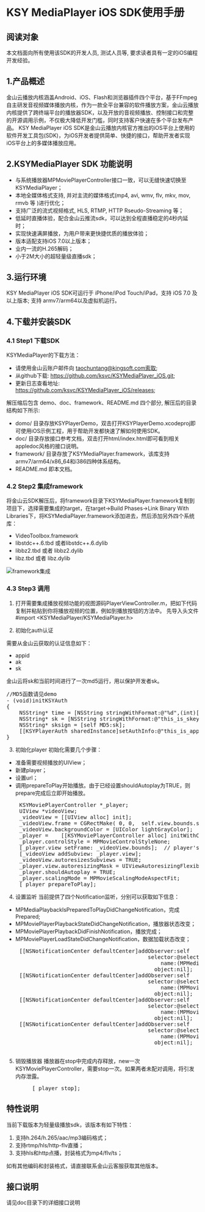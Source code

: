 # KSY MediaPlayer iOS SDK使用手册

## 阅读对象 

本文档面向所有使用该SDK的开发人员, 测试人员等, 要求读者具有一定的iOS编程开发经验。

## 1.产品概述

金山云播放内核涵盖Android、iOS、Flash和浏览器插件四个平台，基于FFmpeg自主研发音视频媒体播放内核，作为一款全平台兼容的软件播放方案，金山云播放内核提供了跨终端平台的播放器SDK，以及开放的音视频播放、控制接口和完整的开源调用示例，不仅极大降低开发门槛，同时支持客户快速在多个平台发布产品。
KSY MediaPlayer iOS SDK是金山云播放内核官方推出的iOS平台上使用的软件开发工具包(SDK)，为iOS开发者提供简单、快捷的接口，帮助开发者实现iOS平台上的多媒体播放应用。

## 2.KSYMediaPlayer SDK 功能说明

* 与系统播放器MPMoviePlayerController接口一致，可以无缝快速切换至KSYMediaPlayer；
* 本地全媒体格式支持, 并对主流的媒体格式(mp4, avi, wmv, flv, mkv, mov, rmvb 等 )进行优化；
* 支持广泛的流式视频格式, HLS, RTMP, HTTP Rseudo-Streaming 等；
* 低延时直播体验，配合金山云推流sdk，可以达到全程直播稳定的4秒内延时；
* 实现快速满屏播放，为用户带来更快捷优质的播放体验；
* 版本适配支持iOS 7.0以上版本；
* 业内一流的H.265解码；
* 小于2M大小的超轻量级直播sdk；

## 3.运行环境

KSY MediaPlayer iOS SDK可运行于 iPhone/iPod Touch/iPad，支持 iOS 7.0 及以上版本; 支持 armv7/arm64以及虚拟机运行。

## 4.下载并安装SDK

### 4.1 Step1 下载SDK
KSYMediaPlayer的下载方法：
* 请使用金山云账户邮件向 taochuntang@kingsoft.com索取;
* 从github下载: https://github.com/ksvc/KSYMediaPlayer_iOS.git;
* 更新日志查看地址: https://github.com/ksvc/KSYMediaPlayer_iOS/releases;

解压缩后包含 demo、doc、framework、README.md 四个部分, 解压后的目录结构如下所示:
* domo/ 目录存放KSYPlayerDemo，双击打开KSYPlayerDemo.xcodeproj即可使用iOS示例工程，用于帮助开发都快速了解如何使用SDK。
* doc/ 目录存放接口参考文档，双击打开html/index.html即可看到相关appledoc风格的接口说明。
* framework/ 目录存放了KSYMediaPlayer.framework，该库支持armv7/arm64/x86_64和i386四种体系结构。
* README.md 即本文档。

### 4.2 Step2 集成framework
将金山云SDK解压后，将framework目录下KSYMediaPlayer.framework复制到项目下，选择需要集成的target，在target->Build Phases->Link Binary With Libraries下，将KSYMediaPlayer.framework添加进去，然后添加另外四个系统库：
* VideoToolbox.framework
* libstdc++.6.tbd 或者libstdc++.6.dylib
* libbz2.tbd 或者 libbz2.dylib
* libz.tbd 或者 libz.dylib

![framework集成](http://121.40.49.231/ksyun/media/ios_player_framework.png)

### 4.3 Step3 调用

1. 打开需要集成播放视频功能的视图源码PlayerViewController.m，把如下代码复制并粘贴到你将播放视频的位置，例如到播放按钮的方法中。 先导入头文件#import <KSYMediaPlayer/KSYMediaPlayer.h>

2. 初始化auth认证

需要从金山云获取的认证信息如下：
* appid
* ak
* sk

金山云将sk和当前时间进行了一次md5运行，用以保护开发者sk。
<pre>
//MD5函数请见demo
- (void)initKSYAuth
{
    NSString* time = [NSString stringWithFormat:@"%d",(int)[[NSDate date]timeIntervalSince1970]];
    NSString* sk = [NSString stringWithFormat:@"this_is_skey%@", time];
    NSString* sksign = [self MD5:sk];
    [[KSYPlayerAuth sharedInstance]setAuthInfo:@"this_is_appid" accessKey:@"this_is_ak" secretKeySign:sksign timeSeconds:time];
}
</pre>

3. 初始化player
初始化需要几个步骤：
* 准备需要视频播放的UIView；
* 新建player；
* 设置url；
* 调用prepareToPlay开始播放。由于已经设置shouldAutoplay为TRUE，则prepare完成后立即开始播放。

<pre>
    KSYMoviePlayerController *_player;
    UIView *videoView;
    _videoView = [[UIView alloc] init];
    _videoView.frame = CGRectMake( 0, 0,  self.view.bounds.size.width,  self.view.bounds.size.height);;
    _videoView.backgroundColor = [UIColor lightGrayColor];
    _player =    [[KSYMoviePlayerController alloc] initWithContentURL: [NSURL URLWithString:@"http://121.42.58.232:8980/hls_test/1.m3u8"]];
    _player.controlStyle = MPMovieControlStyleNone;
    [_player.view setFrame: _videoView.bounds];  // player's frame must match parent's
    [_videoView addSubview: _player.view];
    _videoView.autoresizesSubviews = TRUE;
    _player.view.autoresizingMask = UIViewAutoresizingFlexibleWidth|UIViewAutoresizingFlexibleHeight;
    _player.shouldAutoplay = TRUE;
    _player.scalingMode = MPMovieScalingModeAspectFit;
    [_player prepareToPlay];
</pre>
4. 设置监听
当前提供了四个Notification监听，分别可以获取如下信息：
* MPMediaPlaybackIsPreparedToPlayDidChangeNotification，完成Prepared;
* MPMoviePlayerPlaybackStateDidChangeNotification，播放器状态改变；
* MPMoviePlayerPlaybackDidFinishNotification，播放完成；
* MPMoviePlayerLoadStateDidChangeNotification，数据加载状态改变；
<pre>
    [[NSNotificationCenter defaultCenter]addObserver:self
                                            selector:@selector(handlePlayerNotify:)
                                                name:(MPMediaPlaybackIsPreparedToPlayDidChangeNotification)
                                              object:nil];
    [[NSNotificationCenter defaultCenter]addObserver:self
                                            selector:@selector(handlePlayerNotify:)
                                                name:(MPMoviePlayerPlaybackStateDidChangeNotification)
                                              object:nil];
    [[NSNotificationCenter defaultCenter]addObserver:self
                                            selector:@selector(handlePlayerNotify:)
                                                name:(MPMoviePlayerPlaybackDidFinishNotification)
                                              object:nil];
    [[NSNotificationCenter defaultCenter]addObserver:self
                                            selector:@selector(handlePlayerNotify:)
                                                name:(MPMoviePlayerLoadStateDidChangeNotification)
                                              object:nil];

</pre>

5. 销毁播放器
播放器在stop中完成内存释放，new一次KSYMoviePlayerController，需要stop一次。如果两者未配对调用，将引发内存泄露。
<pre>
        [_player stop];
</pre>
## 特性说明
当前下载版本为轻量级播放sdk，该版本有如下特性：
1. 支持h.264/h.265/aac/mp3编码格式；
2. 支持rtmp/hls/http-flv直播；
3. 支持hls和http点播，封装格式为mp4/flv/ts；

如有其他编码和封装格式，请直接联系金山云客服获取其他版本。
## 接口说明
请见doc目录下的详细接口说明
